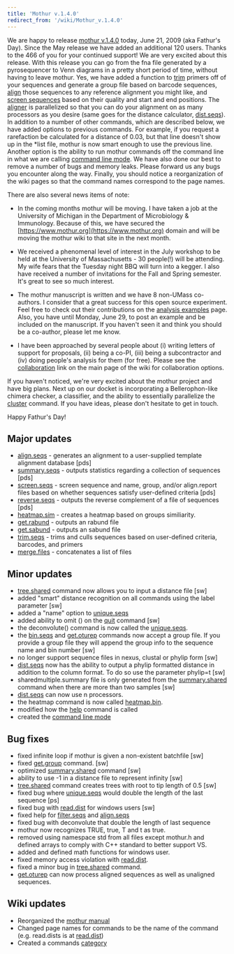 ```yaml
---
title: 'Mothur v.1.4.0'
redirect_from: '/wiki/Mothur_v.1.4.0'
---
```

We are happy to release [mothur v.1.4.0](mothur_v.1.4.0)
today, June 21, 2009 (aka Fathur\'s Day). Since the May release we have
added an additional 120 users. Thanks to the 466 of you for your
continued support! We are very excited about this release. With this
release you can go from the fna file generated by a pyrosequencer to
Venn diagrams in a pretty short period of time, without having to leave
mothur. Yes, we have added a function to [ trim](trim.seqs)
primers off of your sequences and generate a group file based on barcode
sequences, [ align](align.seqs) those sequences to any
reference alignment you might like, and [ screen
sequences](screen.seqs) based on their quality and start and
end positions. The [ aligner](align.seqs) is parallelized so
that you can do your alignment on as many processors as you desire (same
goes for the distance calculator, [dist.seqs](dist.seqs)). In
addition to a number of other commands, which are described below, we
have added options to previous commands. For example, if you request a
rarefaction be calculated for a distance of 0.03, but that line doesn\'t
show up in the \*list file, mothur is now smart enough to use the
previous line. Another option is the ability to run mothur commands off
the command line in what we are calling [command line
mode](command_line_mode). We have also done our best to
remove a number of bugs and memory leaks. Please forward us any bugs you
encounter along the way. Finally, you should notice a reorganization of
the wiki pages so that the command names correspond to the page names.

There are also several news items of note:

-   In the coming months mothur will be moving. I have taken a job at
    the University of Michigan in the Department of Microbiology &
    Immunology. Because of this, we have secured the
    [https://www.mothur.org](https://www.mothur.org) domain and will be moving the mothur wiki to
    that site in the next month.

<!-- -->

-   We received a phenomenal level of interest in the July workshop to
    be held at the University of Massachusetts - 30 people(!) will be
    attending. My wife fears that the Tuesday night BBQ will turn into a
    kegger. I also have received a number of invitations for the Fall
    and Spring semester. It\'s great to see so much interest.

<!-- -->

-   The mothur manuscript is written and we have 8 non-UMass co-authors.
    I consider that a great success for this open source experiment.
    Feel free to check out their contributions on the [analysis
    examples](analysis_examples) page. Also, you have until
    Monday, June 29, to post an example and be included on the
    manuscript. If you haven\'t seen it and think you should be a
    co-author, please let me know.

<!-- -->

-   I have been approached by several people about (i) writing letters
    of support for proposals, (ii) being a co-PI, (iii) being a
    subcontractor and (iv) doing people\'s analysis for them (for free).
    Please see the [collaboration](collaboration) link on the
    main page of the wiki for collaboration options.

If you haven\'t noticed, we\'re very excited about the mothur project
and have big plans. Next up on our docket is incorporating a
Bellerophon-like chimera checker, a classifier, and the ability to
essentially parallelize the [cluster](cluster) command. If
you have ideas, please don\'t hesitate to get in touch.

Happy Fathur\'s Day!

## Major updates

-   [align.seqs](align.seqs) - generates an alignment to a
    user-supplied template alignment database \[pds\]
-   [summary.seqs](summary.seqs) - outputs statistics
    regarding a collection of sequences \[pds\]
-   [screen.seqs](screen.seqs) - screen sequence and name,
    group, and/or align.report files based on whether sequences satisfy
    user-defined criteria \[pds\]
-   [reverse.seqs](reverse.seqs) - outputs the reverse
    complement of a file of sequences \[pds\]
-   [heatmap.sim](heatmap.sim) - creates a heatmap based on
    groups similiarity.
-   [get.rabund](get.rabund) - outputs an rabund file
-   [get.sabund](get.sabund) - outputs an sabund file
-   [trim.seqs](trim.seqs) - trims and culls sequences based
    on user-defined criteria, barcodes, and primers
-   [merge.files](merge.files) - concatenates a list of files

## Minor updates

-   [tree.shared](tree.shared) command now allows you to
    input a distance file \[sw\]
-   added \"smart\" distance recognition on all commands using the label
    parameter \[sw\]
-   added a \"name\" option to [unique.seqs](unique.seqs)
-   added ability to omit () on the [quit](quit) command
    \[sw\]
-   the deconvolute() command is now called the
    [unique.seqs](unique.seqs).
-   the [bin.seqs](bin.seqs) and
    [get.oturep](get.oturep) commands now accept a group
    file. If you provide a group file they will append the group info to
    the sequence name and bin number \[sw\]
-   no longer support sequence files in nexus, clustal or phylip form
    \[sw\]
-   [dist.seqs](dist.seqs) now has the ability to output a
    phylip formatted distance in addition to the column format. To do so
    use the parameter phylip=t \[sw\]
-   sharedmultiple.summary file is only generated from the
    [summary.shared](summary.shared) command when there are
    more than two samples \[sw\]
-   [dist.seqs](dist.seqs) can now use n processors.
-   the heatmap command is now called
    [heatmap.bin](heatmap.bin).
-   modified how the [help](help) command is called
-   created the [command line mode](command_line_mode)

## Bug fixes

-   fixed infinite loop if mothur is given a non-existent batchfile
    \[sw\]
-   fixed [get.group](get.group) command. \[sw\]
-   optimized [summary.shared](summary.shared) command \[sw\]
-   ability to use -1 in a distance file to represent infinity \[sw\]
-   [tree.shared](tree.shared) command creates trees with
    root to tip length of 0.5 \[sw\]
-   fixed bug where [unique.seqs](unique.seqs) would double
    the length of the last sequence \[ps\]
-   fixed bug with [read.dist](read.dist) for windows users
    \[sw\]
-   fixed help for [filter.seqs](filter.seqs) and
    [align.seqs](align.seqs)
-   fixed bug with deconvolute that double the length of last sequence
-   mothur now recognizes TRUE, true, T and t as true.
-   removed using namespace std from all files except mothur.h and
    defined arrays to comply with C++ standard to better support VS.
-   added <ctime> and defined math functions for windows user.
-   fixed memory access violation with
    [read.dist](read.dist).
-   fixed a minor bug in [tree.shared](tree.shared) command.
-   [get.oturep](get.oturep) can now process aligned
    sequences as well as unaligned sequences.

## Wiki updates

-   Reorganized the [mothur manual](mothur_manual)
-   Changed page names for commands to be the name of the command (e.g.
    read.dists is at [read.dist](read.dist))
-   Created a commands [ category](Special:Categories)
